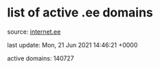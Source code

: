 # list of active .ee domains

source: [internet.ee](https://internet.ee/domains/ee-zone-file)

last update: Mon, 21 Jun 2021 14:46:21 +0000

active domains: 140727
